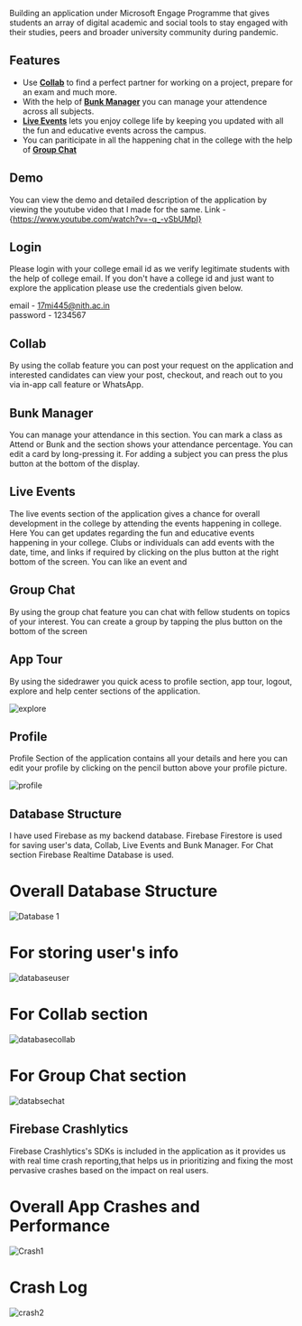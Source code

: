 Building an application under Microsoft Engage Programme that gives students an array of digital academic and social tools to stay engaged with their studies, peers and broader university community during pandemic.

## Features

- Use [**Collab**](#collab) to find a perfect partner for working on a project, prepare for an exam and much more. 
- With the help of [**Bunk Manager**](#bunk-manager) you can manage your attendence across all subjects. 
- [**Live Events**](#live-events) lets you enjoy college life by keeping you updated with all the fun and educative events across the campus. 
- You can pariticipate in all the happening chat in the college with the help of [**Group Chat**](#group-chat) 

## Demo
You can view the demo and detailed description of the application by viewing the youtube video that I made for the same. 
Link - {https://www.youtube.com/watch?v=-q_-vSbUMpI}

## Login 

Please login with your college email id as we verify legitimate students with the help of college email. If you don't have a college id and just want to explore the application please use the credentials given below. 

email - 17mi445@nith.ac.in   <br/>
password - 1234567

## Collab

By using the collab feature you can post your request on the application and interested candidates can view your post, checkout, and reach out to you via 
in-app call feature or WhatsApp.

## Bunk Manager

You can manage your attendance in this section. You can mark a class as Attend or Bunk and the section shows your attendance percentage. You can edit a card 
by long-pressing it. For adding a subject you can press the plus button at the bottom of the display. 

## Live Events

The live events section of the application gives a chance for overall development in the college by attending the events happening in college.
Here You can get updates regarding the fun and educative events happening in your college. Clubs or individuals can add events with the date, 
time, and links if required by clicking on the plus button at the right bottom of the screen. You can like an event and 


## Group Chat

By using the group chat feature you can chat with fellow students on topics of your interest. You can create a group by tapping the plus button on the bottom of the screen
 
 
## App Tour

By using the sidedrawer you quick acess to profile section, app tour, logout, explore and help center sections of the application.
  
![explore](https://user-images.githubusercontent.com/56435229/143720981-9abb578a-cbe8-46d8-a556-023bb14b19c7.gif)

## Profile
Profile Section of the application contains all your details and here you can edit your profile by clicking on the pencil button above your profile picture. 

![profile](https://user-images.githubusercontent.com/56435229/143720978-09961a2f-8380-4c01-aa9f-428a262b94ca.gif)

## Database Structure 
I have used Firebase as my backend database. Firebase Firestore is used for saving user's data, Collab, Live Events and Bunk Manager. For Chat section Firebase Realtime Database 
is used. 

# Overall Database Structure 
![Database 1](https://user-images.githubusercontent.com/56435229/143721372-36d3f082-680a-4e27-8d40-a6748a8c7ac3.PNG)

# For storing user's info 
![databaseuser](https://user-images.githubusercontent.com/56435229/143721376-de5f1be8-0f25-4c9d-aab4-589411f5fcae.PNG)

# For Collab section
![databasecollab](https://user-images.githubusercontent.com/56435229/143721377-6735e818-568c-4384-87cf-78ee84ef324d.PNG)

# For Group Chat section
![databsechat](https://user-images.githubusercontent.com/56435229/143721382-bd702492-097c-4f25-86ec-5d96b536c509.PNG)

## Firebase Crashlytics
Firebase Crashlytics's SDKs is included in the application as it provides us with real time crash reporting,that helps us in  prioritizing and fixing the most pervasive crashes based on the impact on real users. 

# Overall App Crashes and Performance
![Crash1](https://user-images.githubusercontent.com/56435229/143735565-1597e157-82ce-4126-85b6-f19503ebfd55.PNG)

# Crash Log 
![crash2](https://user-images.githubusercontent.com/56435229/143735569-e46f9f0f-ad31-4465-a859-0a6ec8fa46eb.PNG)

